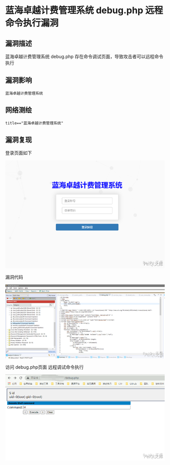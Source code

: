 # 

# 蓝海卓越计费管理系统 debug.php 远程命令执行漏洞

## 漏洞描述

蓝海卓越计费管理系统 debug.php 存在命令调试页面，导致攻击者可以远程命令执行

## 漏洞影响

```
蓝海卓越计费管理系统
```

## 网络测绘

```
title=="蓝海卓越计费管理系统"
```

## 漏洞复现

登录页面如下



![](./images/202202101853490.png)



漏洞代码



![](./images/202202101853603.png)



访问 debug.php页面 远程调试命令执行



![](./images/202202101853251.png)

